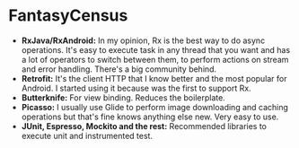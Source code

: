 # FantasyCensus

- **RxJava/RxAndroid:** In my opinion, Rx is the best way to do async operations. It's easy to execute task in any thread that you want and has a lot of operators to switch between them, to perform actions on stream and error handling. There's a big community behind.  
- **Retrofit:** It's the client HTTP that I know better and the most popular for Android. I started using it because was the first to support Rx.
- **Butterknife:** For view binding. Reduces the boilerplate.
- **Picasso:** I usually use Glide to perform image downloading and caching operations but that's fine knows anything else new. Very easy to use.
- **JUnit, Espresso, Mockito and the rest:** Recommended libraries to execute unit and instrumented test.

